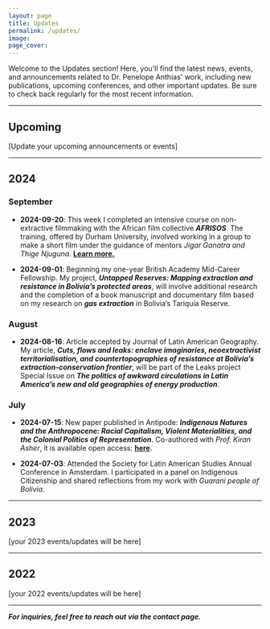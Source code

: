 ```yaml
---
layout: page
title: Updates
permalink: /updates/
image:
page_cover:
---
```


Welcome to the Updates section! Here, you'll find the latest news, events, and announcements related to Dr. Penelope Anthias' work, including new publications, upcoming conferences, and other important updates. Be sure to check back regularly for the most recent information.

---

## Upcoming

[Update your upcoming announcements or events]

---

## 2024

### September

- **2024-09-20**: This week I completed an intensive course on non-extractive filmmaking with the African film collective <strong><i>AFRISOS</i></strong>. The training, offered by Durham University, involved working in a group to make a short film under the guidance of mentors <i>Jigar Ganatra and Thige Njuguna</i>. <a href="https://www.afrisos.ngo/" target="_blank"><b>Learn more.</b></a>

- **2024-09-01**: Beginning my one-year British Academy Mid-Career Fellowship. My project, <b><em>Untapped Reserves: Mapping extraction and resistance in Bolivia’s protected areas</em></b>, will involve additional research and the completion of a book manuscript and documentary film based on my research on <b><em>gas extraction</em></b> in Bolivia’s Tariquía Reserve.

### August

- **2024-08-16**: Article accepted by Journal of Latin American Geography. My article, <em><b>Cuts, flows and leaks: enclave imaginaries, neoextractivist territorialisation, and countertopographies of resistance at Bolivia’s extraction-conservation frontier</b></em>, will be part of the Leaks project Special Issue on <b><em>The politics of awkward circulations in Latin America’s new and old geographies of energy production</em></b>.

### July

- **2024-07-15**: New paper published in Antipode: <b><em>Indigenous Natures and the Anthropocene: Racial Capitalism, Violent Materialities, and the Colonial Politics of Representation</em></b>. Co-authored with <i>Prof. Kiran Asher</i>, it is available open access: <a href="https://onlinelibrary.wiley.com/doi/full/10.1111/anti.13078" target="_blank"><b>here</b></a>.

- **2024-07-03**: Attended the Society for Latin American Studies Annual Conference in Amsterdam. I participated in a panel on Indigenous Citizenship and shared reflections from my work with <i>Guaraní people of Bolivia</i>.

---

## 2023

[your 2023 events/updates will be here]

---

## 2022

[your 2022 events/updates will be here]

---

***For inquiries, feel free to reach out via the contact page.***
